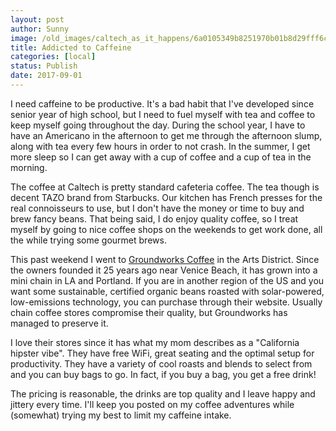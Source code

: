 ```yaml
---
layout: post
author: Sunny
image: /old_images/caltech_as_it_happens/6a0105349b8251970b01b8d29fff6c970c.jpg
title: Addicted to Caffeine
categories: [local]
status: Publish
date: 2017-09-01
---
```





I need caffeine to be productive. It's a bad habit that I've developed since senior year of high school, but I need to fuel myself with tea and coffee to keep myself going throughout the day. During the school year, I have to have an Americano in the afternoon to get me through the afternoon slump, along with tea every few hours in order to not crash. In the summer, I get more sleep so I can get away with a cup of coffee and a cup of tea in the morning.


The coffee at Caltech is pretty standard cafeteria coffee. The tea though is decent TAZO brand from Starbucks. Our kitchen has French presses for the real connoisseurs to use, but I don't have the money or time to buy and brew fancy beans. That being said, I do enjoy quality coffee, so I treat myself by going to nice coffee shops on the weekends to get work done, all the while trying some gourmet brews.


This past weekend I went to [Groundworks Coffee](https://www.groundworkcoffee.com/) in the Arts District. Since the owners founded it 25 years ago near Venice Beach, it has grown into a mini chain in LA and Portland. If you are in another region of the US and you want some sustainable, certified organic beans roasted with solar-powered, low-emissions technology, you can purchase through their website. Usually chain coffee stores compromise their quality, but Groundworks has managed to preserve it.


I love their stores since it has what my mom describes as a "California hipster vibe". They have free WiFi, great seating and the optimal setup for productivity. They have a variety of cool roasts and blends to select from and you can buy bags to go. In fact, if you buy a bag, you get a free drink!




The pricing is reasonable, the drinks are top quality and I leave happy and jittery every time. I'll keep you posted on my coffee adventures while (somewhat) trying my best to limit my caffeine intake.

